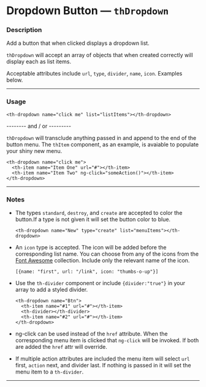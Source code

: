# Dropdown Button — `thDropdown`

### Description

Add a button that when clicked displays a dropdown list.

`thDropdown` will accept an array of objects that when created correctly will display each as list items.

Acceptable attributes include `url`, `type`, `divider`, `name`, `icon`. Examples below.

---
### Usage
```
<th-dropdown name="click me" list="listItems"></th-dropdown>
```

-------- and / or ---------

`thDropdown` will transclude anything passed in and append to the end of the button menu. The `thItem` component, as an example, is avaiable to populate your shiny new menu.
```
<th-dropdown name="click me">
  <th-item name="Item One" url="#"></th-item>
  <th-item name="Item Two" ng-click="someAction()"></th-item>
</th-dropdown>
```
---
### Notes

- The types `standard`, `destroy`, and `create` are accepted to color the button.If a type is not given it will set the button color to blue.

  ```
  <th-dropdown name="New" type="create" list="menuItems"></th-dropdown>
  ```
- An `icon` type is accepted. The icon will be added before the corresponding list name.
You can choose from any of the icons from the [Font Awesome](https://fortawesome.github.io/Font-Awesome/icons/ "icons!") collection.
Include only the relevant name of the icon.
  ```
  [{name: "first", url: "/link", icon: "thumbs-o-up"}]
  ```
- Use the `th-divider` component or include `{divider:"true"}` in your array to add a styled divider.
  ```
  <th-dropdown name="Btn">
    <th-item name="#1" url="#"></th-item>
    <th-divider></th-divider>
    <th-item name="#2" url="#"></th-item>
  </th-dropdown>
  ```
- ng-click can be used instead of the `href` attribute. When the corresponding menu item is clicked that `ng-click` will be invoked. If both are added the `href` attr will override.
- If multiple action attributes are included the menu item will select `url` first, `action` next, and divider last. If nothing is passed in it will set the menu item to a `th-divider`.


---
